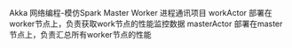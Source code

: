 Akka 网络编程-模仿Spark Master Worker 进程通讯项目
workActor 部署在worker节点上，负责获取work节点的性能监控数据
masterActor 部署在master节点上，负责汇总所有worker节点的性能
